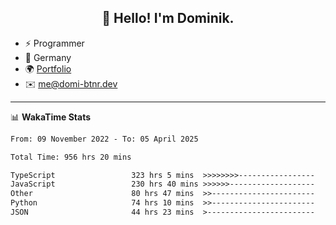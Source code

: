 <h2 align="center">👋 Hello! I'm Dominik.</h2>

- ⚡ Programmer
- 📍 Germany
- 🌍 [Portfolio](https://domi-btnr.dev)
- ✉️ [me@domi-btnr.dev](mailto://me@domi-btnr.dev)

---
📊 **WakaTime Stats**
<!--START_SECTION:waka-->

```txt
From: 09 November 2022 - To: 05 April 2025

Total Time: 956 hrs 20 mins

TypeScript                 323 hrs 5 mins  >>>>>>>>-----------------   33.78 %
JavaScript                 230 hrs 40 mins >>>>>>-------------------   24.12 %
Other                      80 hrs 47 mins  >>-----------------------   08.45 %
Python                     74 hrs 10 mins  >>-----------------------   07.76 %
JSON                       44 hrs 23 mins  >------------------------   04.64 %
```

<!--END_SECTION:waka-->
